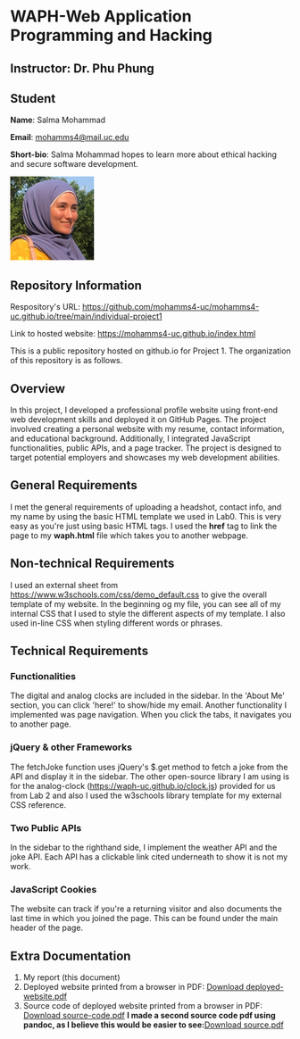 # WAPH-Web Application Programming and Hacking

## Instructor: Dr. Phu Phung

## Student

**Name**: Salma Mohammad

**Email**: mohamms4@mail.uc.edu

**Short-bio**: Salma Mohammad hopes to learn more about ethical hacking and secure software development. 

<img src="headshot.jpg" style="width: 150px; height: 150px;">

## Repository Information

Respository's URL: https://github.com/mohamms4-uc/mohamms4-uc.github.io/tree/main/individual-project1

Link to hosted website: https://mohamms4-uc.github.io/index.html

This is a public repository hosted on github.io for Project 1. The organization of this repository is as follows.


## Overview

In this project, I developed a professional profile website using front-end web development skills and deployed it on GitHub Pages. The project involved creating a personal website with my resume, contact information, and educational background. Additionally, I integrated JavaScript functionalities, public APIs, and a page tracker. The project is designed to target potential employers and showcases my web development abilities.

## General Requirements

I met the general requirements of uploading a headshot, contact info, and my name by using the basic HTML template we used in Lab0. This is very easy as you're just using basic HTML tags. I used the **href** tag to link the page to my **waph.html** file which takes you to another webpage. 

## Non-technical Requirements

I used an external sheet from https://www.w3schools.com/css/demo_default.css to give the overall template of my website. In the beginning og my file, you can see all of my internal CSS that I used to style the different aspects of my template. I also used in-line CSS when styling different words or phrases.

## Technical Requirements

### Functionalities
The digital and analog clocks are included in the sidebar. In the 'About Me' section, you can click 'here!' to show/hide my email. Another functionality I implemented was page navigation. When you click the tabs, it navigates you to another page.

### jQuery & other Frameworks
The fetchJoke function uses jQuery's $.get method to fetch a joke from the API and display it in the sidebar. The other open-source library I am using is for the analog-clock (https://waph-uc.github.io/clock.js) provided for us from Lab 2 and also I used the w3schools library template for my external CSS reference. 

### Two Public APIs
In the sidebar to the righthand side, I implement the weather API and the joke API. Each API has a clickable link cited underneath to show it is not my work. 

### JavaScript Cookies
The website can track if you're a returning visitor and also documents the last time in which you joined the page. This can be found under the main header of the page. 

## Extra Documentation
1. My report (this document)
2. Deployed website printed from a browser in PDF: [Download deployed-website.pdf](deployed-website.pdf)
3. Source code of deployed website printed from a browser in PDF: [Download source-code.pdf](source-code.pdf)
**I made a second source code pdf using pandoc, as I believe this would be easier to see:**[Download source.pdf](source.pdf)
